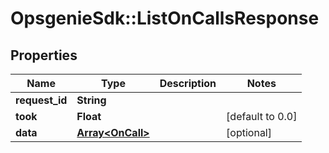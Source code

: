 # OpsgenieSdk::ListOnCallsResponse

## Properties
Name | Type | Description | Notes
------------ | ------------- | ------------- | -------------
**request_id** | **String** |  | 
**took** | **Float** |  | [default to 0.0]
**data** | [**Array&lt;OnCall&gt;**](OnCall.md) |  | [optional] 


